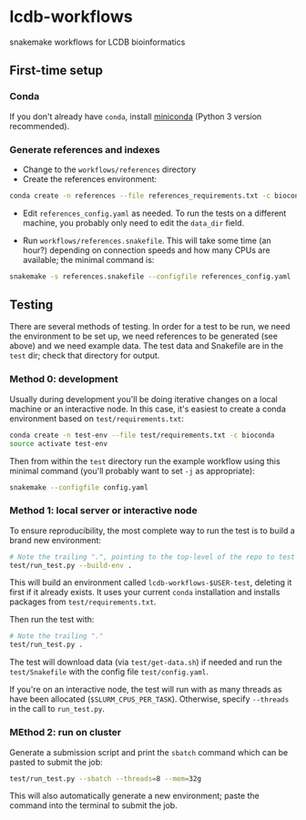 # lcdb-workflows
snakemake workflows for LCDB bioinformatics

## First-time setup
### Conda
If you don't already have `conda`, install
[miniconda](http://conda.pydata.org/miniconda.html) (Python 3 version
recommended).

### Generate references and indexes
- Change to the `workflows/references` directory
- Create the references environment:

```bash
conda create -n references --file references_requirements.txt -c bioconda
```

- Edit `references_config.yaml` as needed. To run the tests on a different
  machine, you probably only need to edit the `data_dir` field.

- Run `workflows/references.snakefile`. This will take some time (an hour?)
  depending on connection speeds and how many CPUs are available; the minimal
  command is:

```bash
snakemake -s references.snakefile --configfile references_config.yaml
```

## Testing
There are several methods of testing. In order for a test to be run, we need
the environment to be set up, we need references to be generated (see above)
and we need example data. The test data and Snakefile are in the `test` dir;
check that directory for output.

### Method 0: development
Usually during development you'll be doing iterative changes on a local machine
or an interactive node. In this case, it's easiest to create a conda
environment based on `test/requirements.txt`:

```bash
conda create -n test-env --file test/requirements.txt -c bioconda
source activate test-env
```

Then from within the `test` directory run the example workflow using this
minimal command (you'll probably want to set `-j` as appropriate):

```bash
snakemake --configfile config.yaml
```

### Method 1: local server or interactive node
To ensure reproducibility, the most complete way to run the test is to build
a brand new environment:

```bash
# Note the trailing ".", pointing to the top-level of the repo to test
test/run_test.py --build-env .
```

This will build an environment called `lcdb-workflows-$USER-test`, deleting it
first if it already exists. It uses your current `conda` installation and
installs packages from `test/requirements.txt`.

Then run the test with:

```bash
# Note the trailing "."
test/run_test.py .
```
The test will download data (via `test/get-data.sh`) if needed and run the
`test/Snakefile` with the config file `test/config.yaml`.

If you're on an interactive node, the test will run with as many threads as
have been allocated (`$SLURM_CPUS_PER_TASK`). Otherwise, specify `--threads` in
the call to `run_test.py`.


### MEthod 2: run on cluster
Generate a submission script and print the `sbatch` command which can be pasted
to submit the job:

```bash
test/run_test.py --sbatch --threads=8 --mem=32g
```

This will also automatically generate a new environment; paste the command into
the terminal to submit the job.
